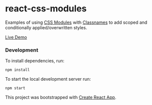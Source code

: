 # react-css-modules

Examples of using [CSS Modules](https://github.com/css-modules/css-modules) with [Classnames](https://github.com/JedWatson/classnames) to add scoped and conditionally applied/overwritten styles.

[Live Demo](https://codesandbox.io/s/github/thisoldbear/react-css-modules)

### Development

To install dependencies, run:

`npm install`

To start the local development server run:

`npm start`

This project was bootstrapped with [Create React App](https://github.com/facebook/create-react-app).
